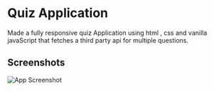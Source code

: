 
# Quiz Application

Made a fully responsive quiz Application using html , css and vanilla javaScript that fetches a third party api for multiple questions.




## Screenshots

![App Screenshot](https://via.placeholder.com/468x300?text=App+Screenshot+Here)

  